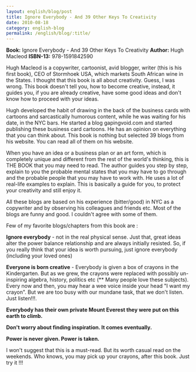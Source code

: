```yaml
---
layout: english/blog/post
title: Ignore Everybody - And 39 Other Keys To Creativity
date: 2010-08-18
category: english-blog
permalink: /english/blog/:title/
---
```


**Book:** Ignore Everybody - And 39 Other Keys To Creativity
**Author:** Hugh Macleod
**ISBN-13:** 978-1591842590

Hugh Macleod is a copywriter, cartoonist, avid blogger, writer (this is his first book), CEO of Stormhoek USA, which markets South African wine in the States. I thought that this book is all about creativity. Guess, I was wrong. This book doesn't tell you, how to become creative, instead, it guides you, if you are already creative, have some good ideas and don't know how to proceed with your ideas.

Hugh developed the habit of drawing in the back of the business cards with cartoons and sarcastically humorous content, while he was waiting for his date, in the NYC bars. He started a blog gapingvoid.com and started publishing these business card cartoons. He has an opinion on everything that you can think about. This book is nothing but selected 39 blogs from his website. You can read all of them on his website.

When you have an idea or a business plan or an art form, which is completely unique and different from the rest of the world's thinking, this is THE BOOK that you may need to read. The author guides you step by step, explain to you the probable mental states that you may have to go through and the probable people that you may have to work with. He uses a lot of real-life examples to explain. This is basically a guide for you, to protect your creativity and still enjoy it.

All these blogs are based on his experience (bitter/good) in NYC as a copywriter and by observing his colleagues and friends etc. Most of the blogs are funny and good. I couldn't agree with some of them.

Few of my favorite blogs/chapters from this book are :

**Ignore everybody** - not in the real physical sense. Just that, great ideas alter the power balance relationship and are always initially resisted. So, if you really think that your idea is worth pursuing, just ignore everybody (including your loved ones)

**Everyone is born creative** - Everybody is given a box of crayons in the Kindergarten. But as we grew, the crayons were replaced with possibly un-inspiring algebra, history, politics etc (** Many people love these subjects). Every now and then, you may hear a wee voice inside your head "I want my crayon". But we are too busy with our mundane task, that we don't listen. Just listen!!!.

**Everybody has their own private Mount Everest they were put on this earth to climb.**

**Don't worry about finding inspiration. It comes eventually.**

**Power is never given. Power is taken.**

I won't suggest that this is a must-read. But its worth casual read on the weekends. Who knows, you may pick up your crayons, after this book. Just try it !!!
